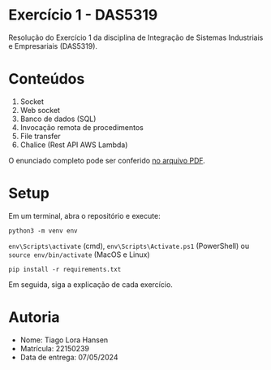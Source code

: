 # Exercício 1 - DAS5319
Resolução do Exercício 1 da disciplina de Integração de Sistemas Industriais e Empresariais (DAS5319).

# Conteúdos
1. Socket
2. Web socket
3. Banco de dados (SQL)
4. Invocação remota de procedimentos
5. File transfer
6. Chalice (Rest API AWS Lambda)

O enunciado completo pode ser conferido [no arquivo PDF](Exercicios%20de%20Integracao%20de%20Sistemas.pdf).

# Setup
Em um terminal, abra o repositório e execute:

`python3 -m venv env`

`env\Scripts\activate` (cmd), `env\Scripts\Activate.ps1` (PowerShell) ou `source env/bin/activate` (MacOS e Linux)

`pip install -r requirements.txt`

Em seguida, siga a explicação de cada exercício.

# Autoria
- Nome: Tiago Lora Hansen
- Matrícula: 22150239
- Data de entrega: 07/05/2024